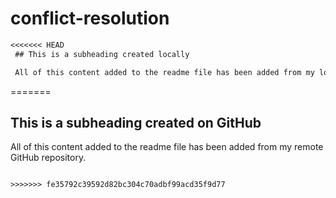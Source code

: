 # conflict-resolution
 ```md
<<<<<<< HEAD
  ## This is a subheading created locally

  All of this content added to the readme file has been added from my local Git repository.
  ```
=======
  ## This is a subheading created on GitHub

  All of this content added to the readme file has been added from my remote GitHub repository.
  ```
  
>>>>>>> fe35792c39592d82bc304c70adbf99acd35f9d77
